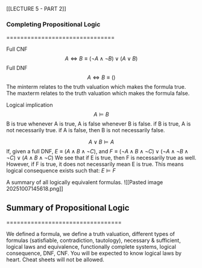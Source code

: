 [[LECTURE 5 - PART 2]]
### Completing Propositional Logic
===============================

Full CNF$$A \iff B \equiv (\neg A \land \neg B) \lor (A \lor B)$$
Full DNF
$$A \iff B \equiv ()$$
The minterm relates to the truth valuation which makes the formula true.
The maxterm relates to the truth valuation which makes the formula false.

Logical implication
$$A \vDash B$$
B is true whenever A is true, A is false whenever B is false.
if B is true, A is not necessarily true. if A is false, then B is not necessarily false.

$$A \lor B \vDash A $$
If, given a full DNF, 
$E \equiv (A \land B \land \neg C)$, and 
$F \equiv (\neg A \land B \land \neg C) \lor (\neg A \land \neg B \land \neg C) \lor (A \land B \land \neg C)$
We see that if E is true, then F is necessarily true as well. 
However, if F is true, it does not necessarily mean E is true.
This means logical consequence exists such that: $E \vDash F$

A summary of all logically equivalent formulas.
![[Pasted image 20251007145618.png]]

## Summary of Propositional Logic
=================================

We defined a formula, we define a truth valuation, different types of formulas (satisfiable, contradiction, tautology), necessary & sufficient, logical laws and equivalence, functionally complete systems, logical consequence, DNF, CNF.
You will be expected to know logical laws by heart. Cheat sheets will not be allowed.